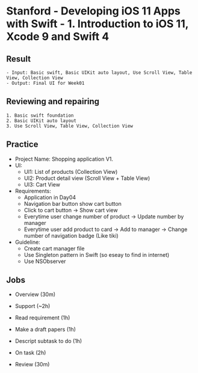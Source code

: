 # Stanford - Developing iOS 11 Apps with Swift - 1. Introduction to iOS 11, Xcode 9 and Swift 4
## Result
    - Input: Basic swift, Basic UIKit auto layout, Use Scroll View, Table View, Collection View
    - Output: Final UI for Week01
## Reviewing and repairing
    1. Basic swift foundation
    2. Basic UIKit auto layout
    3. Use Scroll View, Table View, Collection View

## Practice
- Project Name: Shopping application V1.
- UI: 
  - UI1: List of products (Collection View)
  - UI2: Product detail view (Scroll View + Table View)
  - UI3: Cart View
- Requirements:
  - Application in Day04
  - Navigation bar button show cart button
  - Click to cart button -> Show cart view
  - Everytime user change number of product -> Update number by manager
  - Everytime user add product to card -> Add to manager -> Change number of navigation badge (Like tiki)
- Guideline:
  - Create cart manager file
  - Use Singleton pattern in Swift (so eseay to find in internet)
  - Use NSObserver

## Jobs
- Overview (30m)
- Support (~2h)

- Read requirement (1h)
- Make a draft papers (1h)
- Descript subtask to do (1h)
- On task (2h)

- Review (30m)